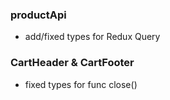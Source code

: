 ### productApi

- add/fixed types for Redux Query 

### CartHeader & CartFooter

- fixed types for func close()